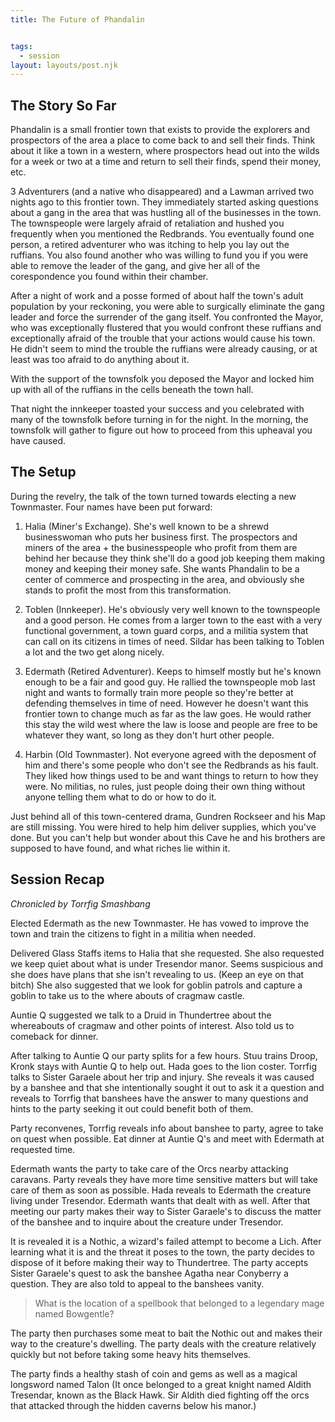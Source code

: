 ```yaml
---
title: The Future of Phandalin


tags:
  - session
layout: layouts/post.njk
---
```


## The Story So Far

Phandalin is a small frontier town that exists to provide the explorers and prospectors of the area a place to come back to and sell their finds. Think about it like a town in a western, where prospectors head out into the wilds for a week or two at a time and return to sell their finds, spend their money, etc.

3 Adventurers (and a native who disappeared) and a Lawman arrived two nights ago to this frontier town. They immediately started asking questions about a gang in the area that was hustling all of the businesses in the town. The townspeople were largely afraid of retaliation and hushed you frequently when you mentioned the Redbrands. You eventually found one person, a retired adventurer who was itching to help you lay out the ruffians. You also found another who was willing to fund you if you were able to remove the leader of the gang, and give her all of the corespondence you found within their chamber.

After a night of work and a posse formed of about half the town's adult population by your reckoning, you were able to surgically eliminate the gang leader and force the surrender of the gang itself. You confronted the Mayor, who was exceptionally flustered that you would confront these ruffians and exceptionally afraid of the trouble that your actions would cause his town. He didn't seem to mind the trouble the ruffians were already causing, or at least was too afraid to do anything about it.

With the support of the townsfolk you deposed the Mayor and locked him up with all of the ruffians in the cells beneath the town hall.

That night the innkeeper toasted your success and you celebrated with many of the townsfolk before turning in for the night. In the morning, the townsfolk will gather to figure out how to proceed from this upheaval you have caused.

## The Setup

During the revelry, the talk of the town turned towards electing a new Townmaster. Four names have been put forward:
1. Halia (Miner's Exchange). She's well known to be a shrewd businesswoman who puts her business first. The prospectors and miners of the area + the businesspeople who profit from them are behind her because they think she'll do a good job keeping them making money and keeping their money safe. She wants Phandalin to be a center of commerce and prospecting in the area, and obviously she stands to profit the most from this transformation.

2. Toblen (Innkeeper). He's obviously very well known to the townspeople and a good person. He comes from a larger town to the east with a very functional government, a town guard corps, and a militia system that can call on its citizens in times of need. Sildar has been talking to Toblen a lot and the two get along nicely.

3. Edermath (Retired Adventurer). Keeps to himself mostly but he's known enough to be a fair and good guy. He rallied the townspeople mob last night and wants to formally train more people so they're better at defending themselves in time of need. However he doesn't want this frontier town to change much as far as the law goes. He would rather this stay the wild west where the law is loose and people are free to be whatever they want, so long as they don't hurt other people.

4. Harbin (Old Townmaster). Not everyone agreed with the deposment of him and there's some people who don't see the Redbrands as his fault. They liked how things used to be and want things to return to how they were. No militias, no rules, just people doing their own thing without anyone telling them what to do or how to do it.

Just behind all of this town-centered drama, Gundren Rockseer and his Map are still missing. You were hired to help him deliver supplies, which you've done. But you can't help but wonder about this Cave he and his brothers are supposed to have found, and what riches lie within it.

## Session Recap
_Chronicled by Torrfig Smashbang_

Elected Edermath as the new Townmaster. He has vowed to improve the town and train the citizens to fight in a militia when needed. 

Delivered Glass Staffs items to Halia that she requested. She also requested we keep quiet about what is under Tresendor manor. Seems suspicious and she does have plans that she isn't revealing to us. (Keep an eye on that bitch) She also suggested that we look for goblin patrols and capture a goblin to take us to the where abouts of cragmaw castle.

Auntie Q suggested we talk to a Druid in Thundertree about the whereabouts of cragmaw and other points of interest. Also told us to comeback for dinner.

After talking to Auntie Q our party splits for a few hours. Stuu trains Droop, Kronk stays with Auntie Q to help out. Hada goes to the lion coster. Torrfig talks to Sister Garaele about her trip and injury. She reveals it was caused by a banshee and that she intentionally sought it out to ask it a question and reveals to Torrfig that banshees have the answer to many questions and hints to the party seeking it out could benefit both of them.

Party reconvenes, Torrfig reveals info about banshee to party, agree to take on quest when possible. Eat dinner at Auntie Q's and meet with Edermath at requested time.

Edermath wants the party to take care of the Orcs nearby attacking caravans. Party reveals they have more time sensitive matters but will take care of them as soon as possible. Hada reveals to Edermath the creature living under Tresendor. Edermath wants that dealt with as well.
After that meeting our party makes their way to Sister Garaele's to discuss the matter of the banshee and to inquire about the creature under Tresendor. 

It is revealed it is a Nothic, a wizard's failed attempt to become a Lich. After learning what it is and the threat it poses to the town, the party decides to dispose of it before making their way to Thundertree. The party accepts Sister Garaele's quest to ask the banshee Agatha near Conyberry a question. They are also told to appeal to the banshees vanity.

> What is the location of a spellbook that belonged to a legendary mage named Bowgentle?


The party then purchases some meat to bait the Nothic out and makes their way to the creature's dwelling. The party deals with the creature relatively quickly but not before taking some heavy hits themselves. 

The party finds a healthy stash of coin and gems as well as a magical longsword named Talon (It once belonged to a great knight named Aldith Tresendar, known as the Black Hawk. Sir Aldith died fighting off the orcs that attacked through the hidden caverns below his manor.)


